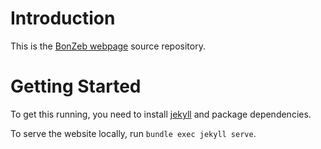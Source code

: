 # Introduction
This is the [BonZeb webpage](https://ncguilbeault.github.io/BonZeb/) source repository.

# Getting Started
To get this running, you need to install [jekyll](https://jekyllrb.com/) and package dependencies.

To serve the website locally, run `bundle exec jekyll serve`.
